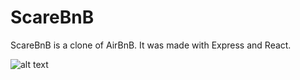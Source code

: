 # ScareBnB

ScareBnB is a clone of AirBnB. It was made with Express and React.

![alt text](Small.jpeg)
